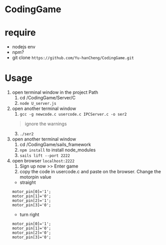 # CodingGame
# require
* nodejs env
* npm?
* git clone `https://github.com/Yu-hanCheng/CodingGame.git`
# Usage
1. open terminal window in the project Path
    1. cd /CodingGame/Server/C
    2. `node U_server.js`
2. open another terminal window
    1. `gcc -g newcode.c usercode.c IPCServer.c -o ser2`
    > ignore the warnings
    3. `./ser2`
3. open another terminal window
    1. cd /CodingGame/sails_framework
    2. `npm install` to install node_modules
    3. `sails lift --port 2222`
4. open browser `localhost:2222`
    1. Sign up now >> Enter game
    2. copy the code in usercode.c and paste on the browser. Change the motorpin value
    * straight
    ```C=
    motor_pin[0]='1';
	motor_pin[1]='0';
	motor_pin[2]='1';
	motor_pin[3]='0';
    ```
    * turn right
    ```C=
    motor_pin[0]='1';
	motor_pin[1]='0';
	motor_pin[2]='0';
	motor_pin[3]='0';
    ```
